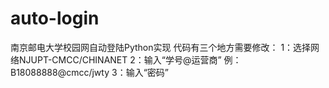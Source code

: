 # auto-login
南京邮电大学校园网自动登陆Python实现
代码有三个地方需要修改：
1：选择网络NJUPT-CMCC/CHINANET
2：输入“学号@运营商” 例：B18088888@cmcc/jwty
3：输入“密码”
